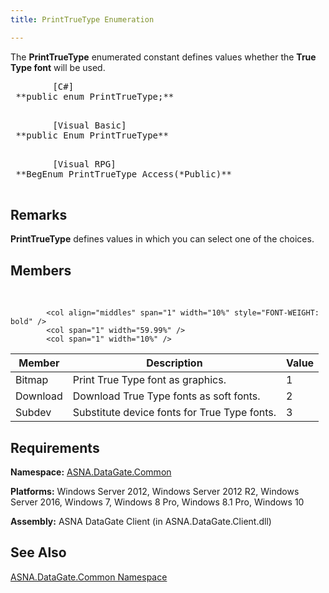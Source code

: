 ```yaml
---
title: PrintTrueType Enumeration

---
```


The <span> **PrintTrueType** </span> enumerated constant defines values whether the **True Type font** will be used. 
<pre class="prettyprint">
        <span class="lang">[C#]</span>
 **public enum PrintTrueType;** 
      </pre>
<pre class="prettyprint">
        <span class="lang">[Visual Basic] </span>
 **public Enum PrintTrueType** 
      </pre>
<pre class="prettyprint">
        <span class="lang">[Visual RPG]</span>
 **BegEnum PrintTrueType Access(*Public)** 
      </pre>

## Remarks

**PrintTrueType** defines values in which you can select one of the choices. 
## Members

<br />


            <col align="middles" span="1" width="10%" style="FONT-WEIGHT: bold" />
            <col span="1" width="59.99%" />
            <col span="1" width="10%" />

| Member | Description | Value |
| ---- | ---- | ---- |
| Bitmap | Print True Type font as graphics. | 1 |
| Download | Download True Type fonts as soft fonts. | 2 |
| Subdev | Substitute device fonts for True Type fonts. | 3 |



## Requirements

**Namespace:** [ASNA.DataGate.Common](datagate-common-namespace.html) 

**Platforms:** Windows Server 2012, Windows Server 2012 R2, Windows Server 2016, Windows 7, Windows 8 Pro, Windows 8.1 Pro, Windows 10

**Assembly:** ASNA DataGate Client (in ASNA.DataGate.Client.dll)
## See Also


[ASNA.DataGate.Common Namespace](datagate-common-namespace.html)


